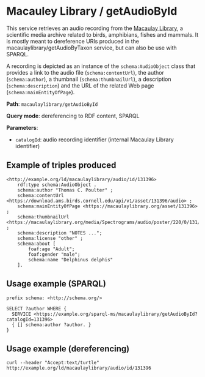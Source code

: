 # Macauley Library / getAudioById

This service retrieves an audio recording from the [Macaulay Library](https://www.macaulaylibrary.org/), a scientific media archive related to birds, amphibians, fishes and mammals.
It is mostly meant to dereference URIs produced in the macaulaylibrary/getAudioByTaxon service, but can also be use with SPARQL.

A recording is depicted as an instance of the `schema:AudioObject` class that provides a link to the audio file (`schema:contentUrl`), the author (`schema:author`), a thumbnail (`schema:thumbnailUrl`), a description (`schema:description`) and the URL of the related Web page (`schema:mainEntityOfPage`).


**Path**: `macaulaylibrary/getAudioById`

**Query mode**: dereferencing to RDF content, SPARQL

**Parameters**:
- `catalogId`: audio recording identifier (internal Macaulay Library identifier)


## Example of triples produced

```turtle
<http://example.org/ld/macaulaylibrary/audio/id/131396>
    rdf:type schema:AudioObject .
    schema:author "Thomas C. Poulter" ;
    schema:contentUrl <https://download.ams.birds.cornell.edu/api/v1/asset/131396/audio> ;
    schema:mainEntityOfPage <https://macaulaylibrary.org/asset/131396> ;
    schema:thumbnailUrl <https://macaulaylibrary.org/media/Spectrograms/audio/poster/220/0/131/131396.jpg> ;
    schema:description "NOTES ...";
    schema:license "other" ;
    schema:about [
        foaf:age "Adult";
        foaf:gender "male";
        schema:name "Delphinus delphis"
    ].
```

## Usage example (SPARQL)

```sparql
prefix schema: <http://schema.org/>

SELECT ?author WHERE {
  SERVICE <https://example.org/sparql-ms/macaulaylibrary/getAudioById?catalogId=131396>
  { [] schema:author ?author. }
}
```

## Usage example (dereferencing)

    curl --header "Accept:text/turtle" http://example.org/ld/macaulaylibrary/audio/id/131396
